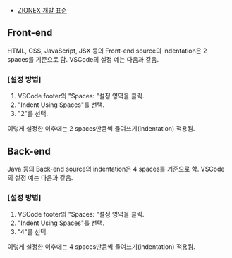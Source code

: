 
- [ZIONEX 개발 표준](https://drive.google.com/file/d/1sh8QeDpqFoeAKXoze73hE75x1zRY9wvE/view?usp=drive_link)

## Front-end

HTML, CSS, JavaScript, JSX 등의 Front-end source의 indentation은 2 spaces를 기준으로 함. VSCode의 설정 예는 다음과 같음.

### [설정 방법]

1. VSCode footer의 "Spaces: "설정 영역을 클릭.
2. "Indent Using Spaces"를 선택.
3. "2"를 선택.

이렇게 설정한 이후에는 2 spaces만큼씩 들여쓰기(indentation) 적용됨.

## Back-end

Java 등의 Back-end source의 indentation은 4 spaces를 기준으로 함. VSCode의 설정 예는 다음과 같음.

### [설정 방법]

1. VSCode footer의 "Spaces: "설정 영역을 클릭.
2. "Indent Using Spaces"를 선택.
3. "4"를 선택.

이렇게 설정한 이후에는 4 spaces만큼씩 들여쓰기(indentation) 적용됨.
